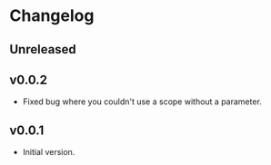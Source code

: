# Changelog

## Unreleased

## v0.0.2
- Fixed bug where you couldn't use a scope without a parameter.

## v0.0.1
- Initial version.
